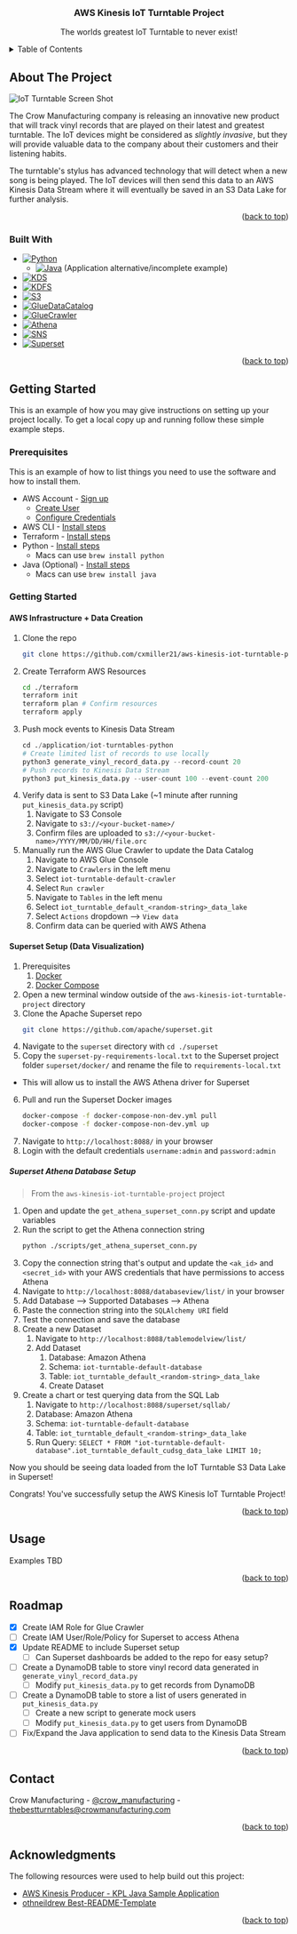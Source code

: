 <!-- Improved compatibility of back to top link: See: https://github.com/othneildrew/Best-README-Template/pull/73 -->
<a name="readme-top"></a>


<!-- PROJECT LOGO -->
<br />
<div align="center">
  <!-- <a href="https://github.com/othneildrew/Best-README-Template">
    <img src="images/logo.png" alt="Logo" width="80" height="80">
  </a> -->

  <h3 align="center">AWS Kinesis IoT Turntable Project</h3>

  <p align="center">
    The worlds greatest IoT Turntable to never exist!
  </p>
</div>



<!-- TABLE OF CONTENTS -->
<details>
  <summary>Table of Contents</summary>
  <ol>
    <li>
      <a href="#about-the-project">About The Project</a>
      <ul>
        <li><a href="#built-with">Built With</a></li>
      </ul>
    </li>
    <li>
      <a href="#getting-started">Getting Started</a>
      <ul>
        <li><a href="#prerequisites">Prerequisites</a></li>
        <li><a href="#installation">Installation</a></li>
      </ul>
    </li>
    <li><a href="#usage">Usage</a></li>
    <li><a href="#roadmap">Roadmap</a></li>
    <li><a href="#contact">Contact</a></li>
    <li><a href="#acknowledgments">Acknowledgments</a></li>
  </ol>
</details>



<!-- ABOUT THE PROJECT -->
## About The Project

![IoT Turntable Screen Shot][product-screenshot]

The Crow Manufacturing company is releasing an innovative new product that will track vinyl records that are played on their latest and greatest turntable. The IoT devices might be considered as *slightly invasive*, but they will provide valuable data to the company about their customers and their listening habits.

The turntable's stylus has advanced technology that will detect when a new song is being played. The IoT devices will then send this data to an AWS Kinesis Data Stream where it will eventually be saved in an S3 Data Lake for further analysis.

<p align="right">(<a href="#readme-top">back to top</a>)</p>



### Built With

* [![Python][Python.py]][Python-url]
  * [![Java][Java.java]][Java-url] (Application alternative/incomplete example)
* [![KDS][KDS.aws]][KDS-url]
* [![KDFS][KDFS.aws]][KDFS-url]
* [![S3][S3.aws]][S3-url]
* [![GlueDataCatalog][GlueDataCatalog.aws]][GlueDataCatalog-url]
* [![GlueCrawler][GlueCrawler.aws]][GlueCrawler-url]
* [![Athena][Athena.aws]][Athena-url]
* [![SNS][SNS.aws]][SNS-url]
* [![Superset][Superset.apache]][Superset-url]

<p align="right">(<a href="#readme-top">back to top</a>)</p>



<!-- GETTING STARTED -->
## Getting Started

This is an example of how you may give instructions on setting up your project locally.
To get a local copy up and running follow these simple example steps.

### Prerequisites

This is an example of how to list things you need to use the software and how to install them.
* AWS Account - [Sign up](https://aws.amazon.com/free)
  * [Create User](https://docs.aws.amazon.com/IAM/latest/UserGuide/id_users_create.html)
  * [Configure Credentials](https://docs.aws.amazon.com/cli/latest/userguide/cli-configure-files.html)
* AWS CLI - [Install steps](https://docs.aws.amazon.com/cli/latest/userguide/getting-started-install.html)
* Terraform - [Install steps](https://developer.hashicorp.com/terraform/tutorials/aws-get-started/install-cli)
* Python - [Install steps](https://www.python.org/downloads/)
  * Macs can use `brew install python`
* Java (Optional) - [Install steps](https://www.java.com/en/download/help/download_options.html)
  * Macs can use `brew install java`

### Getting Started

#### AWS Infrastructure + Data Creation

1. Clone the repo
   ```sh
   git clone https://github.com/cxmiller21/aws-kinesis-iot-turntable-project.git
   ```
2. Create Terraform AWS Resources
   ```sh
   cd ./terraform
   terraform init
   terraform plan # Confirm resources
   terraform apply
   ```
3. Push mock events to Kinesis Data Stream
   ```python
   cd ./application/iot-turntables-python
   # Create limited list of records to use locally
   python3 generate_vinyl_record_data.py --record-count 20
   # Push records to Kinesis Data Stream
   python3 put_kinesis_data.py --user-count 100 --event-count 200
   ```
4. Verify data is sent to S3 Data Lake (~1 minute after running `put_kinesis_data.py` script)
   1. Navigate to S3 Console
   2. Navigate to `s3://<your-bucket-name>/`
   3. Confirm files are uploaded to `s3://<your-bucket-name>/YYYY/MM/DD/HH/file.orc`
5. Manually run the AWS Glue Crawler to update the Data Catalog
   1. Navigate to AWS Glue Console
   2. Navigate to `Crawlers` in the left menu
   3. Select `iot-turntable-default-crawler`
   4. Select `Run crawler`
   5. Navigate to `Tables` in the left menu
   6. Select `iot_turntable_default_<random-string>_data_lake`
   7. Select `Actions` dropdown --> `View data`
   8. Confirm data can be queried with AWS Athena

#### Superset Setup (Data Visualization)

1. Prerequisites
   1. [Docker](https://docs.docker.com/get-docker/)
   2. [Docker Compose](https://docs.docker.com/compose/install/)
2. Open a new terminal window outside of the `aws-kinesis-iot-turntable-project` directory
3. Clone the Apache Superset repo
   ```sh
   git clone https://github.com/apache/superset.git
   ```
4. Navigate to the `superset` directory with `cd ./superset`
5. Copy the `superset-py-requirements-local.txt` to the Superset project folder `superset/docker/` and rename the file to `requirements-local.txt`
  - This will allow us to install the AWS Athena driver for Superset
6. Pull and run the Superset Docker images
   ```sh
   docker-compose -f docker-compose-non-dev.yml pull
   docker-compose -f docker-compose-non-dev.yml up
   ```
7. Navigate to `http://localhost:8088/` in your browser
8. Login with the default credentials `username:admin` and `password:admin`

##### Superset Athena Database Setup

> From the `aws-kinesis-iot-turntable-project` project

1. Open and update the `get_athena_superset_conn.py` script and update variables
2. Run the script to get the Athena connection string
    ```sh
    python ./scripts/get_athena_superset_conn.py
    ```
3. Copy the connection string that's output and update the `<ak_id>` and `<secret_id>` with your AWS credentials that have permissions to access Athena
3. Navigate to `http://localhost:8088/databaseview/list/` in your browser
4. Add Database --> Supported Databases --> Athena
5. Paste the connection string into the `SQLAlchemy URI` field
6. Test the connection and save the database
7. Create a new Dataset
   1. Navigate to `http://localhost:8088/tablemodelview/list/`
   2. Add Dataset
      1. Database: Amazon Athena
      2. Schema: `iot-turntable-default-database`
      3. Table: `iot_turntable_default_<random-string>_data_lake`
      4. Create Dataset
8. Create a chart or test querying data from the SQL Lab
   1. Navigate to `http://localhost:8088/superset/sqllab/`
   2.  Database: Amazon Athena
   3.  Schema: `iot-turntable-default-database`
   4.  Table: `iot_turntable_default_<random-string>_data_lake`
   5.  Run Query: `SELECT * FROM "iot-turntable-default-database".iot_turntable_default_cudsg_data_lake LIMIT 10;`

Now you should be seeing data loaded from the IoT Turntable S3 Data Lake in Superset!

Congrats! You've successfully setup the AWS Kinesis IoT Turntable Project!

<p align="right">(<a href="#readme-top">back to top</a>)</p>



<!-- USAGE EXAMPLES -->
## Usage

Examples TBD

<p align="right">(<a href="#readme-top">back to top</a>)</p>



<!-- ROADMAP -->
## Roadmap

- [x] Create IAM Role for Glue Crawler
- [ ] Create IAM User/Role/Policy for Superset to access Athena
- [x] Update README to include Superset setup
  - [ ] Can Superset dashboards be added to the repo for easy setup?
- [ ] Create a DynamoDB table to store vinyl record data generated in `generate_vinyl_record_data.py`
  - [ ] Modify `put_kinesis_data.py` to get records from DynamoDB
- [ ] Create a DynamoDB table to store a list of users generated in `put_kinesis_data.py`
  - [ ] Create a new script to generate mock users
  - [ ] Modify `put_kinesis_data.py` to get users from DynamoDB
- [ ] Fix/Expand the Java application to send data to the Kinesis Data Stream

<p align="right">(<a href="#readme-top">back to top</a>)</p>



<!-- CONTACT -->
## Contact

Crow Manufacturing - [@crow_manufacturing](https://twitter.com/crow_manufacturing) - thebestturntables@crowmanufacturing.com


<p align="right">(<a href="#readme-top">back to top</a>)</p>



<!-- ACKNOWLEDGMENTS -->
## Acknowledgments

The following resources were used to help build out this project:

* [AWS Kinesis Producer - KPL Java Sample Application](https://github.com/awslabs/amazon-kinesis-producer/tree/master/java/amazon-kinesis-producer-sample)
* [othneildrew Best-README-Template](https://github.com/othneildrew/Best-README-Template)

<p align="right">(<a href="#readme-top">back to top</a>)</p>



<!-- MARKDOWN LINKS & IMAGES -->
<!-- https://www.markdownguide.org/basic-syntax/#reference-style-links -->
[product-screenshot]: images/product-screenshot.png
[Python.py]: https://img.shields.io/badge/Python-3776AB?style=for-the-badge&logo=python&logoColor=white
[Python-url]: https://www.python.org/
[Java.java]: https://img.shields.io/badge/Java-ED8B00?style=for-the-badge&logo=java&logoColor=white
[Java-url]: https://www.java.com/en/
[KDS.aws]: https://img.shields.io/badge/AWS%20Kinesis%20Data%20Stream-4A4A55?style=for-the-badge&logo=amazonaws&logoColor=FF3E00
[KDS-url]: https://aws.amazon.com/kinesis/data-streams/
[KDFS.aws]: https://img.shields.io/badge/AWS%20Kinesis%20Data%20Firehose%20Delivery%20Stream-4A4A55?style=for-the-badge&logo=amazonaws&logoColor=FF3E00
[KDFS-url]: https://aws.amazon.com/kinesis/data-firehose/
[S3.aws]: https://img.shields.io/badge/AWS%20S3-4A4A55?style=for-the-badge&logo=amazonaws&logoColor=FF3E00
[S3-url]: https://aws.amazon.com/s3/
[GlueDataCatalog.aws]: https://img.shields.io/badge/AWS%20Glue%20Data%20Catalog-4A4A55?style=for-the-badge&logo=amazonaws&logoColor=FF3E00
[GlueDataCatalog-url]: https://aws.amazon.com/glue/
[GlueCrawler.aws]: https://img.shields.io/badge/AWS%20Glue%20Crawler-4A4A55?style=for-the-badge&logo=amazonaws&logoColor=FF3E00
[GlueCrawler-url]: https://aws.amazon.com/glue/
[Athena.aws]: https://img.shields.io/badge/AWS%20Athena-4A4A55?style=for-the-badge&logo=amazonaws&logoColor=FF3E00
[Athena-url]: https://aws.amazon.com/athena/
[SNS.aws]: https://img.shields.io/badge/AWS%20SNS-4A4A55?style=for-the-badge&logo=amazonaws&logoColor=FF3E00
[SNS-url]: https://aws.amazon.com/sns/
[Superset.apache]: https://img.shields.io/badge/Apache%20Superset-4A4A55?style=for-the-badge&logo=apache&logoColor=FF3E00
[Superset-url]: https://superset.apache.org/
